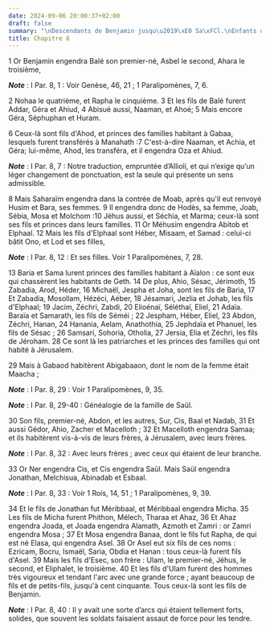 ```yaml
---
date: 2024-09-06 20:00:37+02:00
draft: false
summary: "\nDescendants de Benjamin jusqu\u2019\xE0 Sa\xFCl.\nEnfants de Sa\xFCl.\n"
title: Chapitre 8
---
```





1 Or Benjamin engendra Balé son premier-né, Asbel le second, Ahara le troisième,

***Note*** :  I Par. 8, 1 : Voir Genèse, 46, 21 ; 1 Paralipomènes, 7, 6.

2 Nohaa le quatrième, et Rapha le cinquième. 3 Et les fils de Balé furent Addar, Géra et Ahiud, 4 Abisué aussi, Naaman, et Ahoé; 5 Mais encore Géra, Séphuphan et Huram.


6 Ceux-là sont fils d'Ahod, et princes des familles habitant à Gabaa, lesquels furent transférés à Manahath :7 C'est-à-dire Naaman, et Achia, et Géra; lui-même, Ahod, les transféra, et il engendra Oza et Ahiud.

***Note*** :  I Par. 8, 7 : Notre traduction, empruntée d’Allioli, et qui n’exige qu’un léger changement de ponctuation, est la seule qui présente un sens admissible.


8 Mais Saharaïm engendra dans la contrée de Moab, après qu'il eut renvoyé Husim et Bara, ses femmes. 9 Il engendra donc de Hodès, sa femme, Joab, Sébia, Mosa et Molchom :10 Jéhus aussi, et Séchia, et Marma; ceux-là sont ses fils et princes dans leurs familles. 11 Or Méhusim engendra Abitob et Elphaal. 12 Mais les fils d'Elphaal sont Héber, Misaam, et Samad : celui-ci bâtit Ono, et Lod et ses filles,

***Note*** :  I Par. 8, 12 : Et ses filles. Voir 1 Paralipomènes, 7, 28.


13 Baria et Sama lurent princes des familles habitant à Aïalon : ce sont eux qui chassèrent les habitants de Geth. 14 De plus, Ahio, Sésac, Jérimoth, 15 Zabadia, Arod, Héder, 16 Michaël, Jespha et Joha, sont les fils de Baria, 17 Et Zabadia, Mosollam, Hézéci, Aéber, 18 Jésamari, Jezlia et Johab, les fils d'Elphaal; 19 Jacim, Zéchri, Zabdi, 20 Elioénaï, Séléthaï, Eliel, 21 Adaïa. Baraïa et Samarath, les fils de Séméi ; 22 Jespham, Héber, Eliel, 23 Abdon, Zéchri, Hanan, 24 Hanania, Aelam, Anathothia, 25 Jephdaïa et Phanuel, les fils de Sésac ; 26 Samsari, Sohoria, Otholia, 27 Jersia, Elia et Zéchri, les fils de Jéroham. 28 Ce sont là les patriarches et les princes des familles qui ont habité à Jérusalem.


29 Mais à Gabaod habitèrent Abigabaaon, dont le nom de la femme était Maacha ;

***Note*** :  I Par. 8, 29 : Voir 1 Paralipomènes, 9, 35.

***Note*** :  I Par. 8, 29-40 : Généalogie de la famille de Saül.

30 Son fils, premier-né, Abdon, et les autres, Sur, Cis, Baal et Nadab, 31 Et aussi Gédor, Ahio, Zacher et Macelloth ; 32 Et Macelloth engendra Samaa; et ils habitèrent vis-à-vis de leurs frères, à Jérusalem, avec leurs frères.

***Note*** :  I Par. 8, 32 : Avec leurs frères ; avec ceux qui étaient de leur branche.

33 Or Ner engendra Cis, et Cis engendra Saül. Mais Saül engendra Jonathan, Melchisua, Abinadab et Esbaal.

***Note*** :  I Par. 8, 33 : Voir 1 Rois, 14, 51 ; 1 Paralipomènes, 9, 39.

34 Et le fils de Jonathan fut Méribbaal, et Méribbaal engendra Micha. 35 Les fils de Micha furent Phithon, Mélech, Tharaa et Ahaz, 36 Et Ahaz engendra Joada, et Joada engendra Alamath, Azmoth et Zamri : or Zamri engendra Mosa ; 37 Et Mosa engendra Banaa, dont le fils fut Rapha, de qui est né Elasa, qui engendra Asel. 38 Or Asel eut six fils de ces noms : Ezricam, Bocru, Ismaël, Saria, Obdia et Hanan : tous ceux-là furent fils d'Asel. 39 Mais les fils d'Esec, son frère : Ulam, le premier-né, Jéhus, le second, et Eliphalet, le troisième. 40 Et les fils d'Ulam furent des hommes très vigoureux et tendant l'arc avec une grande force ; ayant beaucoup de fils et de petits-fils, jusqu'à cent cinquante. Tous ceux-là sont les fils de Benjamin.

***Note*** :  I Par. 8, 40 : Il y avait une sorte d’arcs qui étaient tellement forts, solides, que souvent les soldats faisaient assaut de force pour les tendre.

